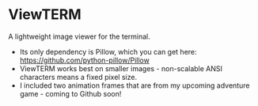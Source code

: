 # ViewTERM
A lightweight image viewer for the terminal.

- Its only dependency is Pillow, which you can get here: https://github.com/python-pillow/Pillow
- ViewTERM works best on smaller images - non-scalable ANSI characters means a fixed pixel size.
- I included two animation frames that are from my upcoming adventure game - coming to Github soon!

